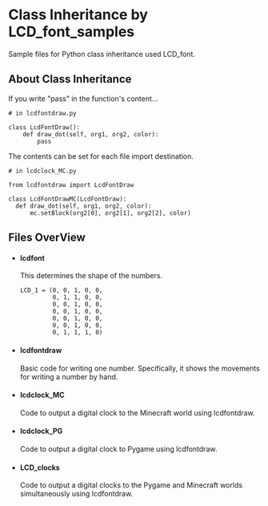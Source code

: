 # **Class Inheritance by LCD_font_samples**
Sample files for Python class inheritance used LCD_font.

## About Class Inheritance
  If you write "pass" in the function's content...
  ```
  # in lcdfontdraw.py

  class LcdFontDraw():
      def draw_dot(self, org1, org2, color):
          pass
  ```
  The contents can be set for each file import destination.
  ```
  # in lcdclock_MC.py

  from lcdfontdraw import LcdFontDraw

  class LcdFontDrawMC(LcdFontDraw):
    def draw_dot(self, org1, org2, color):
        mc.setBlock(org2[0], org2[1], org2[2], color)
  ```

## Files OverView
+ #### lcdfont
  This determines the shape of the numbers.
  ```
  LCD_1 = (0, 0, 1, 0, 0,
           0, 1, 1, 0, 0,
           0, 0, 1, 0, 0,
           0, 0, 1, 0, 0,
           0, 0, 1, 0, 0,
           0, 0, 1, 0, 0,
           0, 1, 1, 1, 0)
  ```
+ #### lcdfontdraw
  Basic code for writing one number.
  Specifically, it shows the movements for writing a number by hand.
+ #### lcdclock_MC
  Code to output a digital clock to the Minecraft world using lcdfontdraw.
+ #### lcdclock_PG
  Code to output a digital clock to Pygame using lcdfontdraw.
+ #### LCD_clocks
  Code to output a digital clocks to the Pygame and Minecraft worlds simultaneously using lcdfontdraw.